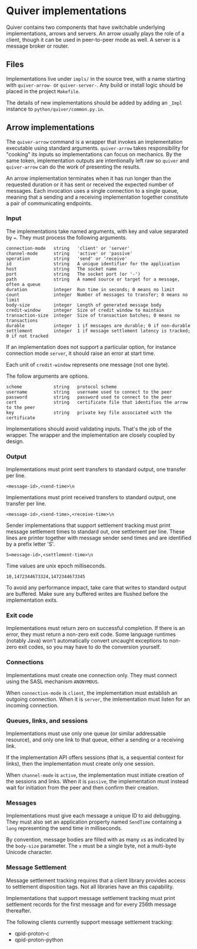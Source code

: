 # Quiver implementations

Quiver contains two components that have switchable underlying
implementations, arrows and servers.  An arrow usually plays the role
of a client, though it can be used in peer-to-peer mode as well.  A
server is a message broker or router.

## Files

Implementations live under `impls/` in the source tree, with a name
starting with `quiver-arrow-` or `quiver-server-`.  Any build or
install logic should be placed in the project `Makefile`.

The details of new implementations should be added by adding an
`_Impl` instance to `python/quiver/common.py.in`.

## Arrow implementations

The `quiver-arrow` command is a wrapper that invokes an implementation
executable using standard arguments.  `quiver-arrow` takes
responsibility for "cooking" its inputs so implementations can focus
on mechanics.  By the same token, implementation outputs are
intentionally left raw so `quiver` and `quiver-arrow` can do the work
of presenting the results.

An arrow implementation terminates when it has run longer than the
requested duration or it has sent or received the expected number of
messages.  Each invocation uses a single connection to a single queue,
meaning that a sending and a receiving implementation together
constitute a pair of communicating endpoints.

### Input

The implementations take named arguments, with key and value separated
by `=`.  They must process the following arguments.

    connection-mode   string   'client' or 'server'
    channel-mode      string   'active' or 'passive'
    operation         string   'send' or 'receive'
    id                string   A unique identifier for the application
    host              string   The socket name
    port              string   The socket port (or '-')
    path              string   A named source or target for a message, often a queue
    duration          integer  Run time in seconds; 0 means no limit
    count             integer  Number of messages to transfer; 0 means no limit
    body-size         integer  Length of generated message body
    credit-window     integer  Size of credit window to maintain
    transaction-size  integer  Size of transaction batches; 0 means no transactions
    durable           integer  1 if messages are durable; 0 if non-durable
    settlement        integer  1 if message settlement latency is tracked; 0 if not tracked

If an implementation does not support a particular option, for
instance connection mode `server`, it should raise an error at start
time.

Each unit of `credit-window` represents one message (not one byte).

The follow arguments are options.

    scheme            string   protocol scheme
    username          string   username used to connect to the peer
    password          string   password used to connect to the peer
    cert              string   certificate file that identifies the arrow to the peer 
    key               string   private key file associated with the certificate

Implementations should avoid validating inputs.  That's the job of the
wrapper.  The wrapper and the implementation are closely coupled by
design.

### Output

Implementations must print sent transfers to standard output, one
transfer per line.

    <message-id>,<send-time>\n

Implementations must print received transfers to standard output, one
transfer per line.

    <message-id>,<send-time>,<receive-time>\n

Sender implementations that support settlement tracking must print message settlement
times to standard out, one settlement per line. These lines are printer together
with message sender send times and are identified by a prefix letter 'S'.

    S<message-id>,<settlement-time>\n

Time values are unix epoch milliseconds.

    10,1472344673324,1472344673345

To avoid any performance impact, take care that writes to standard
output are buffered.  Make sure any buffered writes are flushed before
the implementation exits.

### Exit code

Implementations must return zero on successful completion.  If there
is an error, they must return a non-zero exit code.  Some language
runtimes (notably Java) won't automatically convert uncaught
exceptions to non-zero exit codes, so you may have to do the
conversion yourself.

### Connections

Implementations must create one connection only.  They must connect
using the SASL mechanism `ANONYMOUS`.

When `connection-mode` is `client`, the implementation must establish
an outgoing connection.  When it is `server`, the imlementation must
listen for an incoming connection.

<!-- XXX reconnect -->

### Queues, links, and sessions

Implementations must use only one queue (or similar addressable
resource), and only one link to that queue, either a sending or a
receiving link.

If the implementation API offers sessions (that is, a sequential
context for links), then the implementation must create only one
session.

When `channel-mode` is `active`, the implementation must initiate
creation of the sessions and links.  When it is `passive`, the
implementation must instead wait for initiation from the peer and then
confirm their creation.

### Messages

Implementations must give each message a unique ID to aid debugging.
They must also set an application property named `SendTime` containing
a `long` representing the send time in milliseconds.

By convention, message bodies are filled with as many `x`s as
indicated by the `body-size` parameter.  The `x` must be a single
byte, not a multi-byte Unicode character.

### Message Settlement

Message settlement tracking requires that a client library provides
access to settlement disposition tags. Not all libraries have an
this capability.

Implementations that support message settlement tracking must print
settlement records for the first message and for every 256th message
thereafter.

The following clients currently support message settlement tracking:

- qpid-proton-c
- qpid-proton-python
<!--
XXX message format

The document should state:
- order and meaning of argv parameters
- message format:
  - durable - set from parameters
  - message-id - allowed types (just string?), max size
  - body - allowed types, size from parameters
  - application-properties - map layout, key name and data type
  - any others?

XXX

Sent messages must be non-durable and configured for
at-least-once-delivery (in JMS terms, non-persistent and
auto-acknowledge).
-->

<!-- XXX acknowledgments -->

<!--
## Server implementations

### Input

The implementations take named arguments, with key and value separated
by `=`.  They must process the following arguments.

    host        string  The listening socket name
    port        string  The listening socket port
    path        string  A named source or target for a message, often a queue
    ready-file  string  A file used to indicate the server is ready

-->
